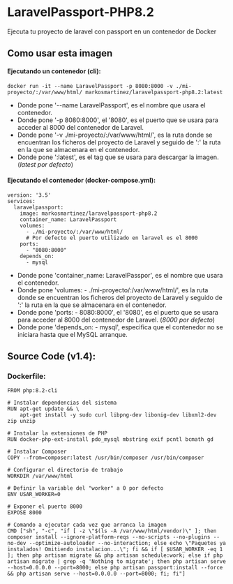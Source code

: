 # LaravelPassport-PHP8.2
Ejecuta tu proyecto de laravel con passport en un contenedor de Docker

## Como usar esta imagen

#### Ejecutando un contenedor (cli):

```
docker run -it --name LaravelPassport -p 8080:8000 -v ./mi-proyecto/:/var/www/html/ markosmartinez/laravelpassport-php8.2:latest
```

- Donde pone '--name LaravelPassport', es el nombre que usara el contenedor.
- Donde pone '-p 8080:8000', el '8080', es el puerto que se usara para acceder al 8000 del contenedor de Laravel.
- Donde pone '-v ./mi-proyecto/:/var/www/html/', es la ruta donde se encuentran los ficheros del proyecto de Laravel y seguido de ':' la ruta en la que se almacenara en el contenedor.
- Donde pone ':latest', es el tag que se usara para descargar la imagen. (_latest por defecto_)

#### Ejecutando el contenedor (docker-compose.yml):
```
version: '3.5'
services:
  laravelpassport:
    image: markosmartinez/laravelpassport-php8.2
    container_name: LaravelPassport
    volumes:
      - ./mi-proyecto/:/var/www/html/
      # Por defecto el puerto utilizado en laravel es el 8000
    ports:
      - "8080:8000"
    depends_on:
      - mysql
```

- Donde pone 'container_name: LaravelPasspor', es el nombre que usara el contenedor.
- Donde pone 'volumes: - ./mi-proyecto/:/var/www/html/', es la ruta donde se encuentran los ficheros del proyecto de Laravel y seguido de ':' la ruta en la que se almacenara en el contenedor.
- Donde pone 'ports: - 8080:8000', el '8080', es el puerto que se usara para acceder al 8000 del contenedor de Laravel.
(_8000 por defecto_)
- Donde pone 'depends_on: - mysql', especifica que el contenedor no se iniciara hasta que el MySQL arranque.

## Source Code (v1.4):
### Dockerfile:
```
FROM php:8.2-cli

# Instalar dependencias del sistema
RUN apt-get update && \
    apt-get install -y sudo curl libpng-dev libonig-dev libxml2-dev zip unzip

# Instalar la extensiones de PHP
RUN docker-php-ext-install pdo_mysql mbstring exif pcntl bcmath gd

# Instalar Composer
COPY --from=composer:latest /usr/bin/composer /usr/bin/composer

# Configurar el directorio de trabajo
WORKDIR /var/www/html

# Definir la variable del "worker" a 0 por defecto
ENV USAR_WORKER=0

# Exponer el puerto 8000
EXPOSE 8000

# Comando a ejecutar cada vez que arranca la imagen
CMD ["sh", "-c", "if [ -z \"$(ls -A /var/www/html/vendor)\" ]; then composer install --ignore-platform-reqs --no-scripts --no-plugins --no-dev --optimize-autoloader --no-interaction; else echo \"Paquetes ya instalados! Omitiendo instalacion...\"; fi && if [ $USAR_WORKER -eq 1 ]; then php artisan migrate && php artisan schedule:work; else if php artisan migrate | grep -q 'Nothing to migrate'; then php artisan serve --host=0.0.0.0 --port=8000; else php artisan passport:install --force && php artisan serve --host=0.0.0.0 --port=8000; fi; fi"]

```
